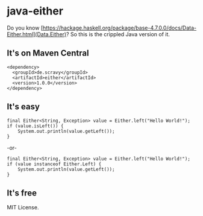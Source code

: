 java-either
===========

Do you know [https://hackage.haskell.org/package/base-4.7.0.0/docs/Data-Either.html](Data.Either)?
So this is the crippled Java version of it.

It's on Maven Central
---------------------

    <dependency>
      <groupId>de.scravy</groupId>
	  <artifactId>either</artifactId>
	  <version>1.0.0</version>
    </dependency>

It's easy
---------

    final Either<String, Exception> value = Either.left("Hello World!");
    if (value.isLeft()) {
        System.out.println(value.getLeft());
    }

-or-

    final Either<String, Exception> value = Either.left("Hello World!");
    if (value instanceof Either.Left) {
        System.out.println(value.getLeft());
    }

It's free
---------

MIT License.
